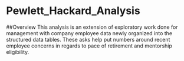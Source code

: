 # Pewlett_Hackard_Analysis
##Overview 
This analysis is an extension of exploratory work done for management with company employee data newly organized into the structured data tables. 
These asks help put numbers around recent employee concerns in regards to pace of retirement and mentorship eligibility.
